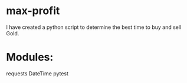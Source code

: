 # max-profit

I have created a python script to determine the best time to buy and sell Gold.

# Modules:
requests
DateTime
pytest
